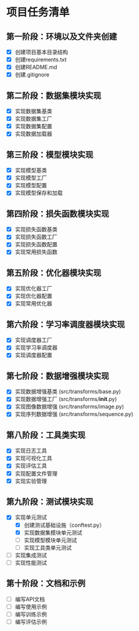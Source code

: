 # 项目任务清单

## 第一阶段：环境以及文件夹创建
- [x] 创建项目基本目录结构
- [x] 创建requirements.txt
- [x] 创建README.md
- [x] 创建.gitignore

## 第二阶段：数据集模块实现
- [x] 实现数据集基类
- [x] 实现数据集工厂
- [x] 实现数据集配置
- [x] 实现数据加载器

## 第三阶段：模型模块实现
- [x] 实现模型基类
- [x] 实现模型工厂
- [x] 实现模型配置
- [x] 实现模型保存和加载

## 第四阶段：损失函数模块实现
- [x] 实现损失函数基类
- [x] 实现损失函数工厂
- [x] 实现损失函数配置
- [x] 实现常用损失函数

## 第五阶段：优化器模块实现
- [x] 实现优化器工厂
- [x] 实现优化器配置
- [x] 实现常用优化器

## 第六阶段：学习率调度器模块实现
- [x] 实现调度器工厂
- [x] 实现学习率调度器
- [x] 实现调度器配置

## 第七阶段：数据增强模块实现
- [x] 实现数据增强基类 (src/transforms/base.py)
- [x] 实现数据增强工厂 (src/transforms/__init__.py)
- [x] 实现图像数据增强 (src/transforms/image.py)
- [x] 实现序列数据增强 (src/transforms/sequence.py)

## 第八阶段：工具类实现
- [x] 实现日志工具
- [x] 实现可视化工具
- [x] 实现评估工具
- [x] 实现配置文件管理
- [x] 实现实验管理

## 第九阶段：测试模块实现
- [x] 实现单元测试
  - [x] 创建测试基础设施（conftest.py）
  - [x] 实现数据集模块单元测试
  - [ ] 实现模型模块单元测试
  - [ ] 实现工具类单元测试
- [ ] 实现集成测试
- [ ] 实现性能测试

## 第十阶段：文档和示例
- [ ] 编写API文档
- [ ] 编写使用示例
- [ ] 编写训练示例
- [ ] 编写评估示例 